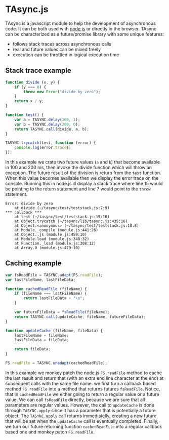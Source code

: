 # TAsync.js 

TAsync is a javascript module to help the development of asynchronous code.
It can be both used with [node.js](http://nodejs.org) or directly in the
browser. TAsync can be characterized as a future/promise library with some 
unique features:

* follows stack traces across asynchronous calls
* real and future values can be mixed freely
* execution can be throttled in logical execution time

## Stack trace example

```javascript
function divide (x, y) {
	if (y === 0) {
		throw new Error("divide by zero");
	}
	return x / y;
}

function test() {
	var a = TASYNC.delay(100, 1);
	var b = TASYNC.delay(200, 0);
	return TASYNC.call(divide, a, b);
}

TASYNC.trycatch(test, function (error) {
	console.log(error.trace);
});
```

In this example we crate two future values (`a` and `b`) that become 
available in 100 and 200 ms, then invoke the divide function which
will throw an exception. The future result of the division is
return from the `test` function. When this value becomes available 
then we display the error trace on the console. Running this in node.js
 ill display a stack trace where line 15 would be pointing to the return 
statement and line 7 would point to the `throw` statement.

```
Error: divide by zero
    at divide (~/tasync/test/teststack.js:7:9)
*** callback ***
    at test (~/tasync/test/teststack.js:15:16)
    at Object.trycatch (~/tasync/lib/tasync.js:435:16)
    at Object.<anonymous> (~/tasync/test/teststack.js:18:8)
    at Module._compile (module.js:441:26)
    at Object..js (module.js:459:10)
    at Module.load (module.js:348:32)
    at Function._load (module.js:308:12)
    at Array.0 (module.js:479:10)
```

## Caching example

```javascript
var fsReadFile = TASYNC.adapt(FS.readFile);
var lastFileName, lastFileData;

function cachedReadFile (fileName) {
	if (fileName === lastFileName) {
		return lastFileData + "\n";
	}

	var futureFileData = fsReadFile(fileName);
	return TASYNC.call(updateCache, fileName, futureFileData);
}

function updateCache (fileName, fileData) {
	lastFileName = fileName;
	lastFileData = fileData;

	return fileData;
}

FS.readFile = TASYNC.unadapt(cachedReadFile);
```

In this example we monkey patch the node.js `FS.readFile` method to cache
the last result and return that (with an extra end line character at the
end) at subsequent calls with the same file name. we first turn a callback
based method `FS.readFile` into a method that returns futures `fsReadFile`.
Notice, that in `cachedReadFile` we either going to return a regular value
or a future value. We can call `fsReadFile` directly, because we are sure
that all parameters are regular values. However, the call to `updateCache`
is done through `TASYNC.apply` since it has a parameter that is potentially
a future object. The `TASYNC.apply` call returns immediatelly, creating a
new future that will be set when the `updateCache` call is eventually
completed. Finally, we turn our future returning function `cachedReadFile`
into a regular callback based one and monkey patch `FS.readFile`. 
